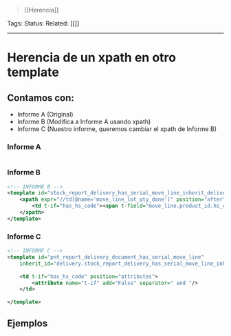 > [[Herencia]]

Tags: 
Status: 
Related: [[<xpath>]]

___

# Herencia de un xpath en otro template

## Contamos con:
- Informe A (Original)
- Informe B (Modifica a Informe A usando xpath)
- Informe C (Nuestro informe, queremos cambiar el xpath de Informe B)

### Informe A

```xml

```

### Informe B
```xml
<!-- INFORME B -->
<template id="stock_report_delivery_has_serial_move_line_inherit_delivery" inherit_id="stock.stock_report_delivery_has_serial_move_line">  
    <xpath expr="//td[@name='move_line_lot_qty_done']" position="after">  
        <td t-if="has_hs_code"><span t-field="move_line.product_id.hs_code"/></td>  
    </xpath>  
</template>
```

### Informe C

```xml
<!-- INFORME C -->
<template id="pnt_report_delivery_document_has_serial_move_line"  
	inherit_id="delivery.stock_report_delivery_has_serial_move_line_inherit_delivery">  
	
    <td t-if="has_hs_code" position="attributes">  
        <attribute name="t-if" add="False" separator=" and "/>  
    </td>  
  
</template>
```

## Ejemplos


